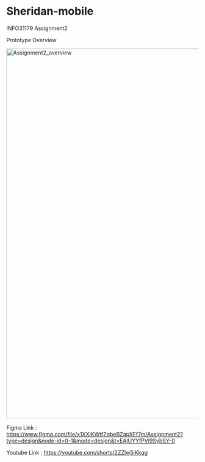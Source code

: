 # Sheridan-mobile

INFO31179 Assignment2 

Prototype Overview 

<img width="970" alt="Assignment2_overview" src="https://github.com/Raeyoung-K/Sheridan-mobile-Prototype/assets/102633775/d2cf0b8c-ff81-4879-a2d7-3c07ded194f8">





Figma Link : https://www.figma.com/file/x1XXIKWtfZqbeBZapXFf7m/Assignment2?type=design&node-id=0-1&mode=design&t=EAlUYYfPVl9SybSY-0

Youtube Link : https://youtube.com/shorts/2ZZIw5iKkqg

